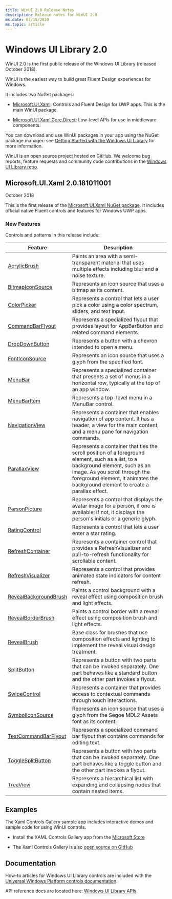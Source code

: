 ```yaml
---
title: WinUI 2.0 Release Notes
description: Release notes for WinUI 2.0.
ms.date: 07/15/2020
ms.topic: article
---
```


# Windows UI Library 2.0

WinUI 2.0 is the first public release of the Windows UI Library (released October 2018).

WinUI is the easiest way to build great Fluent Design experiences for Windows.

It includes two NuGet packages:

* [Microsoft.UI.Xaml](https://www.nuget.org/packages/Microsoft.UI.Xaml): Controls and Fluent Design for UWP apps. This is the main WinUI package.

* [Microsoft.UI.Xaml.Core.Direct](https://www.nuget.org/packages/Microsoft.UI.Xaml.Core.Direct): Low-level APIs for use in middleware components.

You can download and use WinUI packages in your app using the NuGet package manager: see [Getting Started with the Windows UI Library](/uwp/toolkits/winui/getting-started) for more information.

WinUI is an open source project hosted on GitHub. We welcome bug reports, feature requests and community code contributions in the [Windows UI Library repo](https://aka.ms/winui).

## Microsoft.UI.Xaml 2.0.181011001

October 2018

This is the first release of the [Microsoft.UI.Xaml NuGet package](https://www.nuget.org/packages/Microsoft.UI.Xaml). It includes official native Fluent controls and features for Windows UWP apps.

### New Features

Controls and patterns in this release include:

| Feature | Description |
| --- | --- |
|[AcrylicBrush]( /uwp/api/microsoft.ui.xaml.media.acrylicbrush)| Paints an area with a semi-transparent material that uses multiple effects including blur and a noise texture.|
|[BitmapIconSource]( /uwp/api/microsoft.ui.xaml.controls.bitmapiconsource)| Represents an icon source that uses a bitmap as its content.|
|[ColorPicker]( /uwp/api/microsoft.ui.xaml.controls.colorpicker)| Represents a control that lets a user pick a color using a color spectrum, sliders, and text input.|
|[CommandBarFlyout](/uwp/api/microsoft.ui.xaml.controls.commandbarflyout)|Represents a specialized flyout that provides layout for AppBarButton and related command elements.|
|[DropDownButton](/uwp/api/microsoft.ui.xaml.controls.dropdownbutton)|Represents a button with a chevron intended to open a menu.|
|[FontIconSource ](/uwp/api/microsoft.ui.xaml.controls.fonticonsource)|Represents an icon source that uses a glyph from the specified font.|
|[MenuBar](/uwp/api/microsoft.ui.xaml.controls.menubar)|Represents a specialized container that presents a set of menus in a horizontal row, typically at the top of an app window.|
|[MenuBarItem](/uwp/api/microsoft.ui.xaml.controls.menubaritem)|Represents a top-level menu in a MenuBar control.|
|[NavigationView](/uwp/api/microsoft.ui.xaml.controls.navigationview)|Represents a container that enables navigation of app content. It has a header, a view for the main content, and a menu pane for navigation commands.|
|[ParallaxView](/uwp/api/microsoft.ui.xaml.controls.parallaxview)|Represents a container that ties the scroll position of a foreground element, such as a list, to a background element, such as an image. As you scroll through the foreground element, it animates the background element to create a parallax effect.|
|[PersonPicture](/uwp/api/microsoft.ui.xaml.controls.personpicture)|Represents a control that displays the avatar image for a person, if one is available; if not, it displays the person's initials or a generic glyph.|
|[RatingControl](/uwp/api/microsoft.ui.xaml.controls.ratingcontrol)|Represents a control that lets a user enter a star rating.|
|[RefreshContainer](/uwp/api/microsoft.ui.xaml.controls.refreshcontainer)|Represents a container control that provides a RefreshVisualizer and pull-to-refresh functionality for scrollable content.|
|[RefreshVisualizer](/uwp/api/microsoft.ui.xaml.controls.refreshvisualizer)|Represents a control that provides animated state indicators for content refresh.|
|[RevealBackgroundBrush](/uwp/api/microsoft.ui.xaml.media.revealbackgroundbrush)|Paints a control background with a reveal effect using composition brush and light effects.|
|[RevealBorderBrush](/uwp/api/microsoft.ui.xaml.media.revealborderbrush)|Paints a control border with a reveal effect using composition brush and light effects.|
|[RevealBrush](/uwp/api/microsoft.ui.xaml.media.revealbrush)|Base class for brushes that use composition effects and lighting to implement the reveal visual design treatment.|
|[SplitButton](/uwp/api/microsoft.ui.xaml.controls.splitbutton)|Represents a button with two parts that can be invoked separately. One part behaves like a standard button and the other part invokes a flyout.|
|[SwipeControl](/uwp/api/microsoft.ui.xaml.controls.swipecontrol)|Represents a container that provides access to contextual commands through touch interactions.|
|[SymbolIconSource](/uwp/api/microsoft.ui.xaml.controls.symboliconsource)|Represents an icon source that uses a glyph from the Segoe MDL2 Assets font as its content.|
|[TextCommandBarFlyout](/uwp/api/microsoft.ui.xaml.controls.textcommandbarflyout)|Represents a specialized command bar flyout that contains commands for editing text.|
|[ToggleSplitButton](/uwp/api/microsoft.ui.xaml.controls.togglesplitbutton)|Represents a button with two parts that can be invoked separately. One part behaves like a toggle button and the other part invokes a flyout.|
|[TreeView](/uwp/api/microsoft.ui.xaml.controls.treeview)|Represents a hierarchical list with expanding and collapsing nodes that contain nested items.|

## Examples

The Xaml Controls Gallery sample app includes interactive demos and sample code for using WinUI controls.

* Install the XAML Controls Gallery app from the [Microsoft Store](
https://www.microsoft.com/p/xaml-controls-gallery/9msvh128x2zt)

* The Xaml Controls Gallery is also [open source on GitHub](
https://github.com/Microsoft/Xaml-Controls-Gallery)

## Documentation

How-to articles for Windows UI Library controls are included with the [Universal Windows Platform controls documentation](/windows/uwp/design/controls-and-patterns/).

API reference docs are located here: [Windows UI Library APIs](/windows/winui/api/).